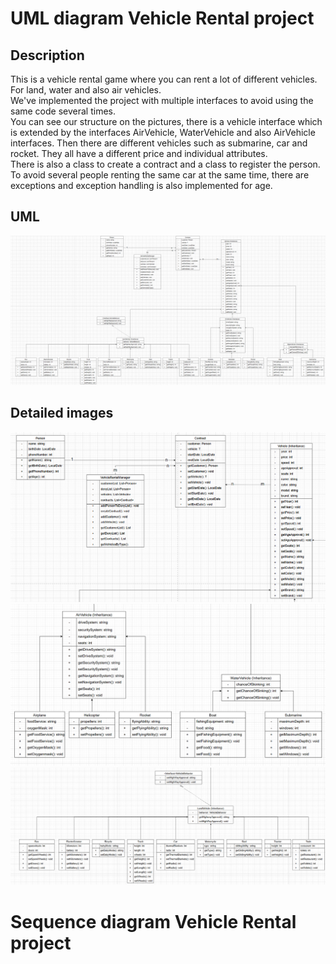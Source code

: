 # UML diagram Vehicle Rental project

## Description
This is a vehicle rental game where you can rent a lot of different vehicles. <br>
For land, water and also air vehicles. <br>
We've implemented the project with multiple interfaces to avoid using the same code several times.<br>
You can see our structure on the pictures, there is a vehicle interface which is extended by the interfaces AirVehicle, WaterVehicle
and also AirVehicle interfaces. Then there are different vehicles such as submarine, car and rocket.
They all have a different price and individual attributes. <br>
There is also a class to create a contract and a class to register the person. To avoid several people renting the same car at the
same time, there are exceptions and exception handling is also implemented for age.

## UML
![img.png](img.png)

## Detailed images
![img_2.png](img_2.png)
![img_3.png](img_3.png)
![img_4.png](img_4.png)


# Sequence diagram Vehicle Rental project
